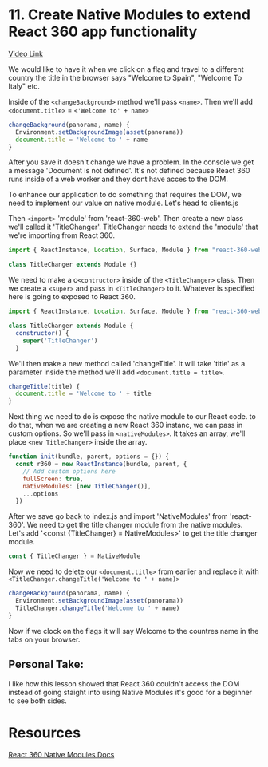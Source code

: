 # 11. Create Native Modules to extend React 360 app functionality

[Video Link](https://egghead.io/lessons/react-create-native-modules-to-extend-react-360-app-functionality)

We would like to have it when we click on a flag and travel to a different country the title in the browser says "Welcome to Spain", "Welcome To Italy" etc.

Inside of the ```<changeBackground>``` method we'll pass ```<name>```. Then we'll add ```<document.title>``` = ```<'Welcome to' + name>```

```javascript
changeBackground(panorama, name) {
  Environment.setBackgroundImage(asset(panorama))
  document.title = 'Welcome to ' + name
}
```
After you save it doesn't change we have a problem. In the console we get a message 'Document is not defined'. It's not defined because React 360 runs inside of a web worker and they dont have acces to the DOM.

To enhance our application to do something that requires the DOM, we need to implement our value on native module. Let's head to clients.js

Then ```<import>``` 'module' from 'react-360-web'. Then create a new class we'll called it 'TitleChanger'. TitleChanger needs to extend the 'module' that we're importing from React 360.

```javascript
import { ReactInstance, Location, Surface, Module } from "react-360-web"

class TitleChanger extends Module {}
````
We need to make a c```<contructor>``` inside of the ```<TitleChanger>``` class. Then we create a ```<super>``` and pass in ```<TitleChanger>``` to it. Whatever is specified here is going to exposed to React 360.

```javascript
import { ReactInstance, Location, Surface, Module } from "react-360-web"

class TitleChanger extends Module {
  constructor() {
    super('TitleChanger')
  }
 ```
We'll then make a new method called 'changeTitle'. It will take 'title' as a parameter inside the method we'll add ```<document.title = title>```.

```javascript
changeTitle(title) {
  document.title = 'Welcome to ' + title
}
```
Next thing we need to do is expose the native module to our React code. to do that, when we are creating a new React 360 instanc, we can pass in custom options. So we'll pass in ```<nativeModules>```. It takes an array, we'll place ```<new TitleChanger>``` inside the array.

```javascript
function init(bundle, parent, options = {}) {
  const r360 = new ReactInstance(bundle, parent, {
    // Add custom options here
    fullScreen: true,
    nativeModules: [new TitleChanger()],
    ...options
  })
  ```

 After we save go back to index.js and import 'NativeModules' from 'react-360'. We need to get the title changer module from the native modules. Let's add '<const {TitleChanger} = NativeModules>' to get the title changer module.

```javascript
const { TitleChanger } = NativeModule
````
Now we need to delete our ```<document.title>``` from earlier and replace it with ```<TitleChanger.changeTitle('Welcome to ' + name)>```

```javascript
changeBackground(panorama, name) {
  Environment.setBackgroundImage(asset(panorama))
  TitleChanger.changeTitle('Welcome to ' + name)
}
```` 

Now if we clock on the flags it will say Welcome to the countres name in the tabs on your browser.



## Personal Take:
I like how this lesson showed that React 360 couldn't access the DOM instead of going staight into using Native Modules it's good for a beginner to see both sides.


# Resources
[React 360 Native Modules Docs](https://facebook.github.io/react-360/docs/native-modules.html)
